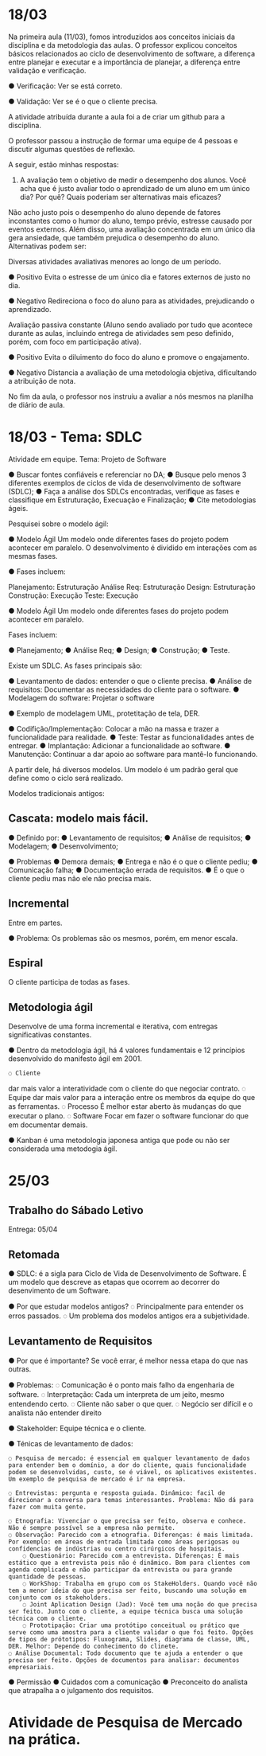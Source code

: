 # 18/03

Na primeira aula (11/03), fomos introduzidos aos conceitos iniciais da disciplina e da metodologia das aulas. O professor explicou conceitos básicos relacionados ao ciclo de desenvolvimento de software, a diferença entre planejar e executar e a importância de planejar, a diferença entre validação e verificação.

● Verificação: 
Ver se está correto.

● Validação: 
Ver se é o que o cliente precisa.

A atividade atribuída durante a aula foi a de criar um github para a disciplina.

O professor passou a instrução de formar uma equipe de 4 pessoas e discutir algumas questões de reflexão.

A seguir, estão minhas respostas: 

1. A avaliação tem o objetivo de medir o desempenho dos alunos. Você acha que é justo avaliar todo o aprendizado de um aluno em um único dia? Por quê? Quais poderiam ser alternativas mais eficazes?

Não acho justo pois o desempenho do aluno depende de fatores inconstantes como o humor do aluno, tempo prévio, estresse causado por eventos externos. Além disso, uma avaliação concentrada em um único dia gera ansiedade, que também prejudica o desempenho do aluno. 
	Alternativas podem ser:

Diversas atividades avaliativas menores ao longo de um período.

● Positivo
Evita o estresse de um único dia e fatores externos de justo no dia.

● Negativo
Redireciona o foco do aluno para as atividades, prejudicando o aprendizado.

Avaliação passiva constante (Aluno sendo avaliado por tudo que acontece durante as aulas, incluindo entrega de atividades sem peso definido, porém, com foco em participação ativa).

● Positivo
Evita o diluimento do foco do aluno e promove o engajamento.

● Negativo
Distancia a avaliação de uma metodologia objetiva, dificultando a atribuição de nota.

No fim da aula, o professor nos instruiu a avaliar a nós mesmos na planilha de diário de aula.




# 18/03 - Tema: SDLC

Atividade em equipe. Tema: Projeto de Software

● Buscar fontes confiáveis e referenciar no DA;
● Busque pelo menos 3 diferentes exemplos de ciclos de vida de desenvolvimento de software (SDLC);
● Faça a análise dos SDLCs encontradas, verifique as fases e classifique em Estruturação, Execuação e Finalização;
● Cite metodologias ágeis.

Pesquisei sobre o modelo ágil:

● Modelo Ágil
Um modelo onde diferentes fases do projeto podem acontecer em paralelo. O desenvolvimento é dividido em interações com as mesmas fases.

● Fases incluem: 

Planejamento: Estruturação
Análise Req: Estruturação
Design: Estruturação
Construção: Execução
Teste: Execução


● Modelo Ágil
Um modelo onde diferentes fases do projeto podem acontecer em paralelo.

Fases incluem: 

● Planejamento;
● Análise Req;
● Design;
● Construção;
● Teste.


Existe um SDLC. As fases principais são:

● Levantamento de dados: entender o que o cliente precisa.
● Análise de requisitos: Documentar as necessidades do cliente para o software.
● Modelagem do software: Projetar o software

● Exemplo de modelagem
UML, protetitação de tela, DER.

● Codifição/Implementação: Colocar a mão na massa e trazer a funcionalidade para realidade.
● Teste: Testar as funcionalidades antes de entregar.
● Implantação: Adicionar a funcionalidade ao software.
● Manutenção: Continuar a dar apoio ao software para mantê-lo funcionando.

A partir dele, há diversos modelos. Um modelo é um padrão geral que define como o ciclo será realizado.

Modelos tradicionais antigos:

## Cascata: modelo mais fácil. 
● Definido por:
● Levantamento de requisitos;
● Análise de requisitos;
● Modelagem;
● Desenvolvimento;
	
● Problemas
● Demora demais;
● Entrega e não é o que o cliente pediu;
● Comunicação falha;
● Documentação errada de requisitos.
● É o que o cliente pediu mas não ele não precisa mais.


## Incremental
Entre em partes.

● Problema: Os problemas são os mesmos, porém, em menor escala.


## Espiral
O cliente participa de todas as fases.

## Metodologia ágil
Desenvolve de uma forma incremental e iterativa, com entregas significativas constantes.

● Dentro da metodologia ágil, há 4 valores fundamentais e 12 princípios desenvolvido do manifesto ágil em 2001.

	◌ Cliente
dar mais valor a interatividade com o cliente do que negociar contrato.
	◌ Equipe
dar mais valor para a interação entre os membros da equipe do que as ferramentas.
	◌ Processo
É melhor estar aberto às mudanças do que executar o plano. 
	◌ Software
Focar em fazer o software funcionar do que em documentar demais.

● Kanban
é uma metodologia japonesa antiga que pode ou não ser considerada uma metodogia ágil.


# 25/03

## Trabalho do Sábado Letivo
Entrega: 05/04

## Retomada

● SDLC: é a sigla para Ciclo de Vida de Desenvolvimento de Software. É um modelo que descreve as etapas que ocorrem ao decorrer do desenvimento de um Software.

● Por que estudar modelos antigos? 
	◌ Principalmente para entender os erros passados.
	◌ Um problema dos modelos antigos era a subjetividade.

## Levantamento de Requisitos

● Por que é importante?
Se você errar, é melhor nessa etapa do que nas outras.

● Problemas: 
	◌ Comunicação é o ponto mais falho da engenharia de software.
	◌ Interpretação: Cada um interpreta de um jeito, mesmo entendendo certo.
	◌ Cliente não saber o que quer.
	◌ Negócio ser difícil e o analista não entender direito

● Stakeholder: Equipe técnica e o cliente.

● Ténicas de levantamento de dados:

	◌ Pesquisa de mercado: é essencial em qualquer levantamento de dados para entender bem o domínio, a dor do cliente, quais funcionalidade podem se desenvolvidas, custo, se é viável, os aplicativos existentes. Um exemplo de pesquisa de mercado é ir na empresa.
 
 	◌ Entrevistas: pergunta e resposta guiada. Dinâmico: facil de direcionar a conversa para temas interessantes. Problema: Não dá para fazer com muita gente.
  
  	◌ Etnografia: Vivenciar o que precisa ser feito, observa e conhece. Não é sempre possível se a empresa não permite.
   	◌ Observação: Parecido com a etnografia. Diferenças: é mais limitada. Por exemplo: em áreas de entrada limitada como áreas perigosas ou confidencias de indústrias ou centro cirúrgicos de hospitais.
    	◌ Questionário: Parecido com a entrevista. Diferenças: É mais estático que a entrevista pois não é dinâmico. Bom para clientes com agenda complicada e não participar da entrevista ou para grande quantidade de pessoas.
     	◌ WorkShop: Trabalha em grupo com os StakeHolders. Quando você não tem a menor ideia do que precisa ser feito, buscando uma solução em conjunto com os stakeholders.
      	◌ Joint Aplication Design (Jad): Você tem uma noção do que precisa ser feito. Junto com o cliente, a equipe técnica busca uma solução técnica com o cliente.
       	◌ Prototipação: Criar uma protótipo conceitual ou prático que serve como uma amostra para a cliente validar o que foi feito. Opções de tipos de prótotipos: Fluxograma, Slides, diagrama de classe, UML, DER. Melhor: Depende do conhecimento do clinete.
	◌ Análise Documental: Todo documento que te ajuda a entender o que precisa ser feito. Opções de documentos para analisar: documentos empresariais.

 ● Permissão
 ● Cuidados com a comunicação
 ● Preconceito do analista que atrapalha a o julgamento dos requisitos.

# Atividade de Pesquisa de Mercado na prática.
